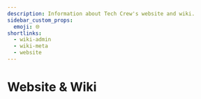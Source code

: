 ```yaml
---
description: Information about Tech Crew's website and wiki.
sidebar_custom_props:
  emoji: 🌐
shortlinks:
  - wiki-admin
  - wiki-meta
  - website
---
```


# Website & Wiki
